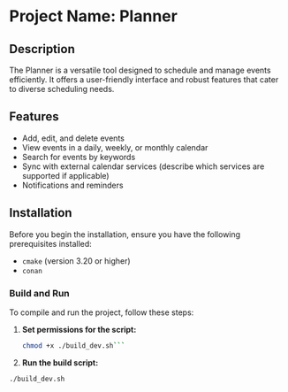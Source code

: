 # Project Name: Planner

## Description

The Planner is a versatile tool designed to schedule and manage events efficiently. It offers a user-friendly interface and robust features that cater to diverse scheduling needs.

## Features

- Add, edit, and delete events
- View events in a daily, weekly, or monthly calendar
- Search for events by keywords
- Sync with external calendar services (describe which services are supported if applicable)
- Notifications and reminders

## Installation

Before you begin the installation, ensure you have the following prerequisites installed:

- `cmake` (version 3.20 or higher)
- `conan`

### Build and Run

To compile and run the project, follow these steps:

1. **Set permissions for the script:**

   ````bash
   chmod +x ./build_dev.sh```

   ````

2. **Run the build script:**

```
./build_dev.sh
```
